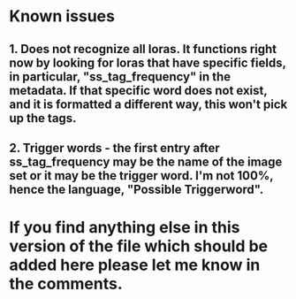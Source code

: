 # Known issues
## 1. Does not recognize all loras. It functions right now by looking for loras that have specific fields, in particular, "ss_tag_frequency" in the metadata. If that specific word does not exist, and it is formatted a different way, this won't pick up the tags.
## 2. Trigger words - the first entry after ss_tag_frequency may be the name of the image set or it may be the trigger word. I'm not 100%, hence the language, "Possible Triggerword". 

# If you find anything else in this version of the file which should be added here please let me know in the comments.
